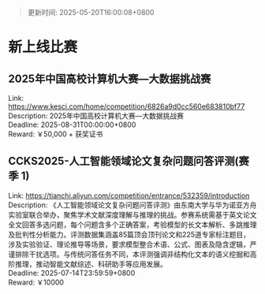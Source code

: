> 更新时间: 2025-05-20T16:00:08+0800 

# 新上线比赛


## 2025年中国高校计算机大赛—大数据挑战赛
Link: https://www.kesci.com/home/competition/6826a9d0cc560e683810bf77  
Description: 2025年中国高校计算机大赛—大数据挑战赛  
Deadline: 2025-08-31T00:00:00+0800  
Reward: ￥50,000 + 获奖证书  

## CCKS2025-人工智能领域论文复杂问题问答评测(赛季 1)
Link: https://tianchi.aliyun.com/competition/entrance/532359/introduction  
Description: 《人工智能领域论文复杂问题问答评测》由东南大学与华为诺亚方舟实验室联合举办，聚焦学术文献深度理解与推理的挑战。参赛系统需基于英文论文全文回答多选问题，每个问题含多个正确答案，考验模型的长文本解析、多跳推理及批判性分析能力。评测数据集涵盖85篇顶会顶刊论文和225道专家标注题目，涉及实验验证、理论推导等场景，要求模型整合术语、公式、图表及隐含逻辑，严谨排除干扰选项。与传统问答任务不同，本评测强调非结构化文本的语义挖掘和高阶推理，推动智能文献综述、科研助手等应用发展。  
Deadline: 2025-07-14T23:59:59+0800  
Reward: ￥10000  

